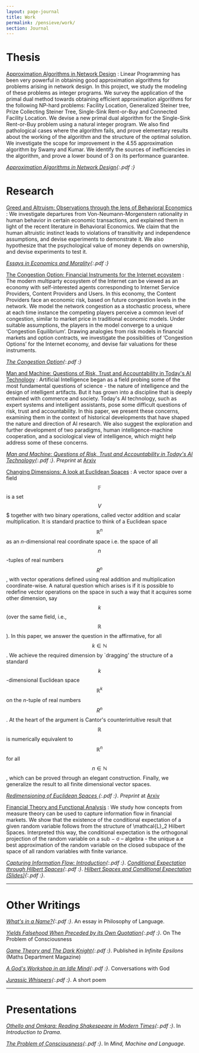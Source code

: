 ```yaml
---
layout: page-journal
title: Work
permalink: /pensieve/work/
section: Journal
---
```



<div class="section" markdown="1">

Thesis
=====

[Approximation Algorithms in Network Design]()
:   Linear Programming has been very powerful in obtaining good approximation algorithms for problems arising in network design. In this project, we study the modeling of these problems as integer programs. We survey the application of the primal dual method towards obtaining efficient approximation algorithms for the following NP-hard problems: Facility Location, Generalized Steiner tree, Prize Collecting Steiner Tree, Single-Sink Rent-or-Buy and Connected Facility Location. We devise a new primal dual algorithm for the Single-Sink Rent-or-Buy problem using a natural integer program. We also find pathological cases where the algorithm fails, and prove elementary results about the working of the algorithm and the structure of the optimal solution. We investigate the scope for improvement in the 4.55 approximation algorithm by Swamy and Kumar. We identify the sources of inefficiencies in the algorithm, and prove a lower bound of 3 on its performance guarantee.

_[Approximation Algorithms in Network Design][thesis]{:.pdf :}_


Research
=====

[Greed and Altruism: Observations through the lens of Behavioral Economics]()
:   We investigate departures from Von-Neumann-Morgenstern rationality in human behavior in certain economic transactions, and explained them in light of the recent literature in Behavioral Economics. We claim that the human altruistic instinct leads to violations of transitivity and independence assumptions, and devise experiments to demonstrate it. We also hypothesize that the psychological value of money depends on ownership, and devise experiments to test it. 

_[Essays in Economics and Morality][rbn]{:.pdf :}_



[The Congestion Option: Financial Instruments for the Internet ecoystem]()
:   The modern multiparty ecosystem of the Internet can be viewed as an economy with self-interested agents corresponding to Internet Service Providers, Content Providers and Users. In this economy, the Content Providers face an economic risk, based on future congestion levels in the network. We model the network congestion as a stochastic process, where at each time instance the competing players perceive a common level of congestion, similar to market price in traditional economic models. Under suitable assumptions, the players in the model converge to a unique ‘Congestion Equilibrium’. Drawing analogies from risk models in financial markets and option contracts, we investigate the possibilities of ‘Congestion Options’ for the Internet economy, and devise fair valuations for these instruments.

_[The Congestion Option][nus]{:.pdf :}_

[Man and Machine: Questions of Risk, Trust and Accountability in Today's AI Technology]()
:   Artificial Intelligence began as a field probing some of the most fundamental questions of science - the nature of intelligence and the design of intelligent artifacts. But it has grown into a discipline that is deeply entwined with commerce and society. Today's AI technology, such as expert systems and intelligent assistants, pose some difficult questions of risk, trust and accountability. In this paper, we present these concerns, examining them in the context of historical developments that have shaped the nature and direction of AI research. We also suggest the exploration and further development of two paradigms, human intelligence-machine cooperation, and a sociological view of intelligence, which might help address some of these concerns.

_[Man and Machine: Questions of Risk, Trust and Accountability in Today's AI Technology][aipaper]{:.pdf :}_. _Preprint_ at [Arxiv](http://arxiv.org/abs/1307.7010)

[Changing Dimensions: A look at Euclidean Spaces]()
:   A vector space over a field $$\mathbb{F}$$ is a set $$V$$$ together with two binary operations, called vector addition and scalar multiplication. It is standard practice to think of a Euclidean space $$\mathbb{R}^n$$ as an $n$-dimensional real coordinate space i.e. the space of all $$n$$-tuples of real numbers $$R^n$$, with vector operations defined using real addition and multiplication coordinate-wise. A natural question which arises is if it is possible to redefine vector operations on the space in such a way that it acquires some other dimension, say $$k$$ (over the same field, i.e., $$\mathbb{R}$$). In this paper, we answer the question in the affirmative, for all $$k\in\mathbb{N}$$. We achieve the required dimension by `dragging' the structure of a standard $$k$$-dimensional Euclidean space $$\mathbb{R}^k$$ on the $n$-tuple of real numbers $$R^n$$. At the heart of the argument is Cantor's counterintuitive result that $$\mathbb{R}$$ is numerically equivalent to $$\mathbb{R}^n$$ for all $$n\in\mathbb{N}$$, which can be proved through an elegant construction. Finally, we generalize the result to all finite dimensional vector spaces.

_[Redimensioning of Euclidean Spaces ][lapaper]{:.pdf :}_. _Preprint_ at [Arxiv](http://arxiv.org/abs/1307.7010)


[Financial Theory and Functional Analysis]()
:   We study how concepts from measure theory can be used to capture information flow in financial markets. We show that the existence of the conditional expectation of a given random variable follows from the structure of \mathcal{L}_2 Hilbert Spaces. Interpreted this way, the conditional expectation is the orthogonal projection of the random variable on a sub − σ – algebra - the unique a.e best approximation of the random variable on the closed subspace of the space of all random variables with finite variance.

_[Capturing Information Flow: Introduction](/files/research/mad1.pdf){:.pdf :}_. _[Conditional Expectation through Hilbert Spaces](/files/research/mad2.pdf){:.pdf :}_. _[Hilbert Spaces and Conditional Expectation (Slides)](/files/research/mad.pdf){:.pdf :}_.     


</div>

***

<div class="section" markdown="1">

Other Writings
=====================

_[What's in a Name?][name]{:.pdf :}_. An essay in Philosophy of Language.

_[Yields Falsehood When Preceded by its Own Quotation][yields]{:.pdf :}_. On The Problem of Consciousness

_[Game Theory and The Dark Knight][knight]{:.pdf :}_. Published in _Infinite Epsilons_ (Maths Department Magazine)

_[A God's Workshop in an Idle Mind][god]{:.pdf :}_. Conversations with God

_[Jurassic Whispers][thesaurus]{:.pdf :}_. A short poem


</div>

***

<div class="section" markdown="1">

Presentations
=====================

_[Othello and Omkara: Reading Shakespeare in Modern Times][othello]{:.pdf :}_. In _Introduction to Drama_.


_[The Problem of Consciousness][yields2]{:.pdf :}_. In _Mind, Machine and Language_.



[thesis]: /files/research/thesis.pdf
[rbn]: /files/research/economicsandmorality.pdf
[nus]: /files/research/congestionoption.pdf
[aiims]: /files/research/aiims.pdf
[aipaper]: /files/research/ais.pdf
[lapaper]: /files/research/redimensioning.pdf
[yields]: /files/essays/yields.pdf
[name]: /files/essays/name.pdf
[knight]: /files/writings/knight.pdf
[god]: /files/writings/god.pdf
[thesaurus]: /files/writings/jurrasicwispers.pdf
[othello]: /files/presentations/othello.pdf
[yields2]: /files/presentations/yields.pdf



